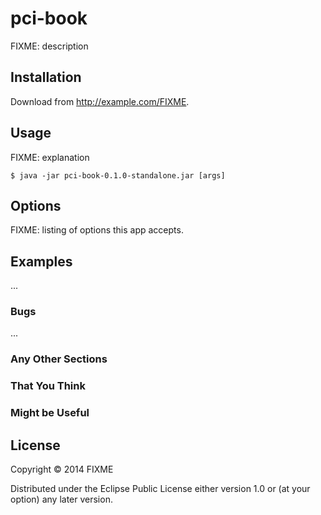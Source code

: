 # pci-book

FIXME: description

## Installation

Download from http://example.com/FIXME.

## Usage

FIXME: explanation

    $ java -jar pci-book-0.1.0-standalone.jar [args]

## Options

FIXME: listing of options this app accepts.

## Examples

...

### Bugs

...

### Any Other Sections
### That You Think
### Might be Useful

## License

Copyright © 2014 FIXME

Distributed under the Eclipse Public License either version 1.0 or (at
your option) any later version.
